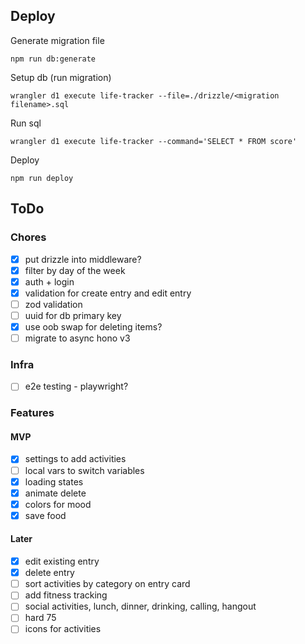 ## Deploy
Generate migration file
```
npm run db:generate
```

Setup db (run migration)
```
wrangler d1 execute life-tracker --file=./drizzle/<migration filename>.sql
```

Run sql
```
wrangler d1 execute life-tracker --command='SELECT * FROM score'
```

Deploy
```
npm run deploy
```


## ToDo

### Chores
- [x] put drizzle into middleware?
- [x] filter by day of the week
- [x] auth + login
- [x] validation for create entry and edit entry
- [ ] zod validation
- [ ] uuid for db primary key
- [x] use oob swap for deleting items?
- [ ] migrate to async hono v3

### Infra
- [ ] e2e testing - playwright?

### Features

#### MVP
- [x] settings to add activities
- [ ] local vars to switch variables
- [x] loading states
- [x] animate delete
- [x] colors for mood
- [x] save food

#### Later
- [x] edit existing entry
- [x] delete entry
- [ ] sort activities by category on entry card
- [ ] add fitness tracking
- [ ] social activities, lunch, dinner, drinking, calling, hangout
- [ ] hard 75
- [ ] icons for activities

